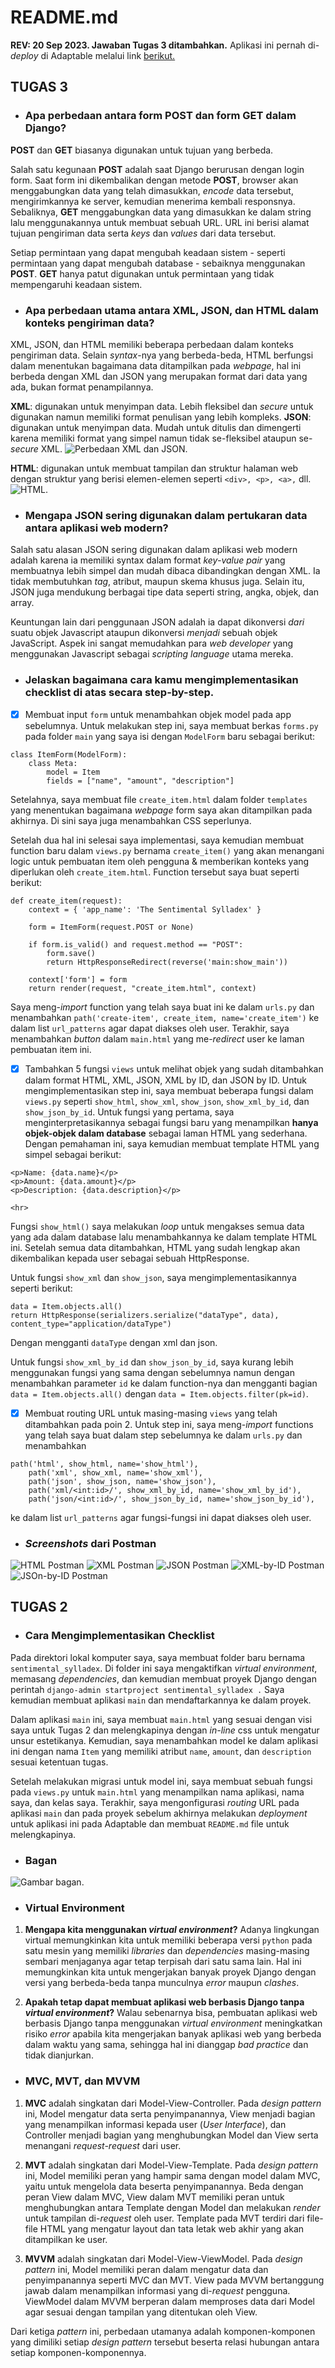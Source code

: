 # README.md
**REV: 20 Sep 2023. Jawaban Tugas 3 ditambahkan.**
Aplikasi ini pernah di-*deploy* di Adaptable melalui link [berikut.](https://sentimental-sylladex.adaptable.app/main/)

## TUGAS 3
* ### Apa perbedaan antara form POST dan form GET dalam Django?
**POST** dan **GET** biasanya digunakan untuk tujuan yang berbeda.

Salah satu kegunaan **POST** adalah saat Django berurusan dengan login form. Saat form ini dikembalikan dengan metode **POST**, browser akan menggabungkan data yang telah dimasukkan, *encode* data tersebut, mengirimkannya ke server, kemudian menerima kembali responsnya. Sebaliknya, **GET** menggabungkan data yang dimasukkan ke dalam string lalu menggunakannya untuk membuat sebuah URL. URL ini berisi alamat tujuan pengiriman data serta *keys* dan *values* dari data tersebut.

Setiap permintaan yang dapat mengubah keadaan sistem - seperti permintaan yang dapat mengubah database - sebaiknya menggunakan **POST**. **GET** hanya patut digunakan untuk permintaan yang tidak mempengaruhi keadaan sistem.

* ### Apa perbedaan utama antara XML, JSON, dan HTML dalam konteks pengiriman data?
XML, JSON, dan HTML memiliki beberapa perbedaan dalam konteks pengiriman data. Selain *syntax*-nya yang berbeda-beda, HTML berfungsi dalam menentukan bagaimana data ditampilkan pada *webpage*, hal ini berbeda dengan XML dan JSON yang merupakan format dari data yang ada, bukan format penampilannya.

**XML**: digunakan untuk menyimpan data. Lebih fleksibel dan *secure* untuk digunakan namun memiliki format penulisan yang lebih kompleks.
**JSON**: digunakan untuk menyimpan data. Mudah untuk ditulis dan dimengerti karena memiliki format yang simpel namun tidak se-fleksibel ataupun se-*secure* XML.
![Perbedaan XML dan JSON.](https://miro.medium.com/v2/resize:fit:786/format:webp/1*dvI7HYftuM3CokPLB7KTdw.png "Visualisasi perbedaan antara XML dan JSON.")

**HTML**: digunakan untuk membuat tampilan dan struktur halaman web dengan struktur yang berisi elemen-elemen seperti `<div>, <p>, <a>,` dll.
![HTML.](https://www.simplilearn.com/ice9/free_resources_article_thumb/Bold_italic_underline%20tag.PNG "Visualisasi syntax HTML.")

* ### Mengapa JSON sering digunakan dalam pertukaran data antara aplikasi web modern? 
Salah satu alasan JSON sering digunakan dalam aplikasi web modern adalah karena ia memiliki syntax dalam format *key-value pair* yang membuatnya lebih simpel dan mudah dibaca dibandingkan dengan XML. Ia tidak membutuhkan *tag*, atribut, maupun skema khusus juga. Selain itu, JSON juga mendukung berbagai tipe data seperti string, angka, objek, dan array.

Keuntungan lain dari penggunaan JSON adalah ia dapat dikonversi *dari* suatu objek Javascript ataupun dikonversi *menjadi* sebuah objek JavaScript. Aspek ini sangat memudahkan para *web developer* yang menggunakan Javascript sebagai *scripting language* utama mereka.

* ### Jelaskan bagaimana cara kamu mengimplementasikan checklist di atas secara step-by-step.
- [x] Membuat input `form` untuk menambahkan objek model pada app sebelumnya.
Untuk melakukan step ini, saya membuat berkas `forms.py` pada folder `main` yang saya isi dengan `ModelForm` baru sebagai berikut:
```
class ItemForm(ModelForm):
    class Meta:
        model = Item
        fields = ["name", "amount", "description"]
```
Setelahnya, saya membuat file `create_item.html` dalam folder `templates` yang menentukan bagaimana *webpage* form saya akan ditampilkan pada akhirnya. Di sini saya juga menambahkan CSS seperlunya.

Setelah dua hal ini selesai saya implementasi, saya kemudian membuat function baru dalam `views.py` bernama `create_item()` yang akan menangani logic untuk pembuatan item oleh pengguna & memberikan konteks yang diperlukan oleh `create_item.html`. Function tersebut saya buat seperti berikut:

```
def create_item(request):
    context = { 'app_name': 'The Sentimental Sylladex' }

    form = ItemForm(request.POST or None)

    if form.is_valid() and request.method == "POST":
        form.save()
        return HttpResponseRedirect(reverse('main:show_main'))

    context['form'] = form
    return render(request, "create_item.html", context)
```
Saya meng-*import* function yang telah saya buat ini ke dalam `urls.py` dan menambahkan `path('create-item', create_item, name='create_item')` ke dalam list `url_patterns` agar dapat diakses oleh user. Terakhir, saya menambahkan *button* dalam `main.html` yang me-*redirect* user ke laman pembuatan item ini.

- [x] Tambahkan 5 fungsi `views` untuk melihat objek yang sudah ditambahkan dalam format HTML, XML, JSON, XML by ID, dan JSON by ID.
Untuk mengimplementasikan step ini, saya membuat beberapa fungsi dalam `views.py` seperti `show_html`, `show_xml`, `show_json`, `show_xml_by_id`, dan `show_json_by_id`. Untuk fungsi yang pertama, saya menginterpretasikannya sebagai fungsi baru yang menampilkan **hanya objek-objek dalam database** sebagai laman HTML yang sederhana. Dengan pemahaman ini, saya kemudian membuat template HTML yang simpel sebagai berikut:
```
<p>Name: {data.name}</p>
<p>Amount: {data.amount}</p>
<p>Description: {data.description}</p>
            
<hr>
```
Fungsi `show_html()` saya melakukan *loop* untuk mengakses semua data yang ada dalam database lalu menambahkannya ke dalam template HTML ini. Setelah semua data ditambahkan, HTML yang sudah lengkap akan dikembalikan kepada user sebagai sebuah HttpResponse.

Untuk fungsi `show_xml` dan `show_json`, saya mengimplementasikannya seperti berikut:
```
data = Item.objects.all()
return HttpResponse(serializers.serialize("dataType", data), content_type="application/dataType")
```
Dengan mengganti `dataType` dengan xml dan json.

Untuk fungsi `show_xml_by_id` dan `show_json_by_id`, saya kurang lebih menggunakan fungsi yang sama dengan sebelumnya namun dengan menambahkan parameter `id` ke dalam function-nya dan mengganti bagian `data = Item.objects.all()` dengan `data = Item.objects.filter(pk=id)`.

- [x] Membuat routing URL untuk masing-masing `views` yang telah ditambahkan pada poin 2.
Untuk step ini, saya meng-*import* functions yang telah saya buat dalam step sebelumnya ke dalam `urls.py` dan menambahkan
```
path('html', show_html, name='show_html'),
    path('xml', show_xml, name='show_xml'),
    path('json', show_json, name='show_json'),
    path('xml/<int:id>/', show_xml_by_id, name='show_xml_by_id'),
    path('json/<int:id>/', show_json_by_id, name='show_json_by_id'),    
```
ke dalam list `url_patterns` agar fungsi-fungsi ini dapat diakses oleh user.

* ### *Screenshots* dari Postman
![HTML Postman](/README_img/html_postman.jpg?raw=true "HTML Postman")
![XML Postman](/README_img/xml_postman.jpg?raw=true "XML Postman")
![JSON Postman](/README_img/json_postman.jpg?raw=true "JSON Postman")
![XML-by-ID Postman](/README_img/xml_by_id.jpg?raw=true "XML-by-ID Postman")
![JSOn-by-ID Postman](/README_img/json_by_id.jpg?raw=true "JSOn-by-ID Postman")


## TUGAS 2
* ### Cara Mengimplementasikan Checklist
Pada direktori lokal komputer saya, saya membuat folder baru bernama `sentimental_sylladex`. Di folder ini saya mengaktifkan *virtual environment*, memasang *dependencies*, dan kemudian membuat proyek Django dengan perintah `django-admin startproject sentimental_sylladex .` Saya kemudian membuat aplikasi `main` dan mendaftarkannya ke dalam proyek.

Dalam aplikasi `main` ini, saya membuat `main.html` yang sesuai dengan visi saya untuk Tugas 2 dan melengkapinya dengan *in-line* css untuk mengatur unsur estetikanya. Kemudian, saya menambahkan model ke dalam aplikasi ini dengan nama `Item` yang memiliki atribut `name`, `amount`, dan `description` sesuai ketentuan tugas.
    
Setelah melakukan migrasi untuk model ini, saya membuat sebuah fungsi pada `views.py` untuk `main.html` yang menampilkan nama aplikasi, nama saya, dan kelas saya. Terakhir, saya mengonfigurasi *routing* URL pada aplikasi `main` dan pada proyek sebelum akhirnya melakukan *deployment* untuk aplikasi ini pada Adaptable dan membuat `README.md` file untuk melengkapinya.

* ### Bagan
![Gambar bagan.](https://i.ibb.co/Yk3X6Bn/homestuck-reference.png "Inilah gambar bagan-nya.")

* ### Virtual Environment
1. __Mengapa kita menggunakan *virtual environment*?__ Adanya lingkungan virtual memungkinkan kita untuk memiliki beberapa versi `python` pada satu mesin yang memiliki *libraries* dan *dependencies* masing-masing sembari menjaganya agar tetap terpisah dari satu sama lain. Hal ini memungkinkan kita untuk mengerjakan banyak proyek Django dengan versi yang berbeda-beda tanpa munculnya *error* maupun *clashes*.

2. __Apakah tetap dapat membuat aplikasi web berbasis Django tanpa *virtual environment*?__ Walau sebenarnya bisa, pembuatan aplikasi web berbasis Django tanpa menggunakan *virtual environment* meningkatkan risiko *error* apabila kita mengerjakan banyak aplikasi web yang berbeda dalam waktu yang sama, sehingga hal ini dianggap *bad practice* dan tidak dianjurkan.

* ### MVC, MVT, dan MVVM
1. **MVC** adalah singkatan dari Model-View-Controller. Pada *design pattern* ini, Model mengatur data serta penyimpanannya, View menjadi bagian yang menampilkan informasi kepada user (*User Interface*), dan Controller menjadi bagian yang menghubungkan Model dan View serta menangani *request-request* dari user.

2. **MVT** adalah singkatan dari Model-View-Template. Pada *design pattern* ini, Model memiliki peran yang hampir sama dengan model dalam MVC, yaitu untuk mengelola data beserta penyimpanannya. Beda dengan peran View dalam MVC, View dalam MVT memiliki peran untuk menghubungkan antara Template dengan Model dan melakukan *render* untuk tampilan di-*request* oleh user. Template pada MVT terdiri dari file-file HTML yang mengatur layout dan tata letak web akhir yang akan ditampilkan ke user.

3. **MVVM** adalah singkatan dari Model-View-ViewModel. Pada *design pattern* ini, Model memiliki peran dalam mengatur data dan penyimpanannya seperti MVC dan MVT. View pada MVVM bertanggung jawab dalam menampilkan informasi yang di-*request* pengguna. ViewModel dalam MVVM berperan dalam memproses data dari Model agar sesuai dengan tampilan yang ditentukan oleh View. 

Dari ketiga *pattern* ini, perbedaan utamanya adalah komponen-komponen yang dimiliki setiap *design pattern* tersebut beserta relasi hubungan antara setiap komponen-komponennya.
